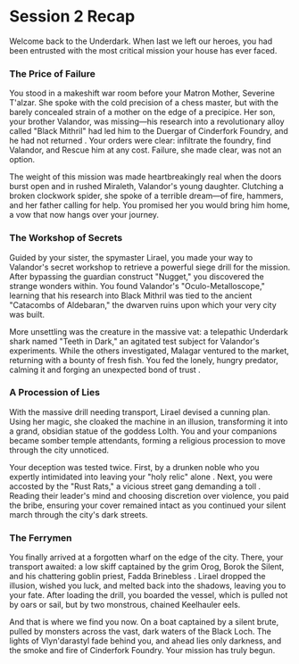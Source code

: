 <link rel="stylesheet" href="../drow_theme.css">

# Session 2 Recap

Welcome back to the Underdark. When last we left our heroes, you had been entrusted with the most critical mission your house has ever faced.

### **The Price of Failure**

You stood in a makeshift war room before your Matron Mother, Severine T'alzar. She spoke with the cold precision of a chess master, but with the barely concealed strain of a mother on the edge of a precipice. Her son, your brother Valandor, was missing—his research into a revolutionary alloy called "Black Mithril" had led him to the Duergar of Cinderfork Foundry, and he had not returned . Your orders were clear: infiltrate the foundry, find Valandor, and Rescue him at any cost. Failure, she made clear, was not an option.

The weight of this mission was made heartbreakingly real when the doors burst open and in rushed Miraleth, Valandor's young daughter. Clutching a broken clockwork spider, she spoke of a terrible dream—of fire, hammers, and her father calling for help. You promised her you would bring him home, a vow that now hangs over your journey.

### **The Workshop of Secrets**

Guided by your sister, the spymaster Lirael, you made your way to Valandor's secret workshop to retrieve a powerful siege drill for the mission. After bypassing the guardian construct "Nugget," you discovered the strange wonders within. You found Valandor's "Oculo-Metalloscope," learning that his research into Black Mithril was tied to the ancient "Catacombs of Aldebaran," the dwarven ruins upon which your very city was built.

More unsettling was the creature in the massive vat: a telepathic Underdark shark named "Teeth in Dark," an agitated test subject for Valandor's experiments. While the others investigated, Malagar ventured to the market, returning with a bounty of fresh fish. You fed the lonely, hungry predator, calming it and forging an unexpected bond of trust .

### **A Procession of Lies**

With the massive drill needing transport, Lirael devised a cunning plan. Using her magic, she cloaked the machine in an illusion, transforming it into a grand, obsidian statue of the goddess Lolth. You and your companions became somber temple attendants, forming a religious procession to move through the city unnoticed.

Your deception was tested twice. First, by a drunken noble who you expertly intimidated into leaving your "holy relic" alone . Next, you were accosted by the "Rust Rats," a vicious street gang demanding a toll . Reading their leader's mind and choosing discretion over violence, you paid the bribe, ensuring your cover remained intact as you continued your silent march through the city's dark streets.

### **The Ferrymen**

You finally arrived at a forgotten wharf on the edge of the city. There, your transport awaited: a low skiff captained by the grim Orog, Borok the Silent, and his chattering goblin priest, Fadda Brinebless . Lirael dropped the illusion, wished you luck, and melted back into the shadows, leaving you to your fate. After loading the drill, you boarded the vessel, which is pulled not by oars or sail, but by two monstrous, chained Keelhauler eels.

And that is where we find you now. On a boat captained by a silent brute, pulled by monsters across the vast, dark waters of the Black Loch. The lights of Vlyn'darastyl fade behind you, and ahead lies only darkness, and the smoke and fire of Cinderfork Foundry. Your mission has truly begun.
